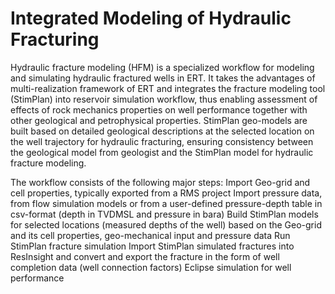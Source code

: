 # Integrated Modeling of Hydraulic Fracturing

Hydraulic fracture modeling (HFM) is a specialized workflow for modeling and simulating hydraulic fractured wells in ERT. It takes the advantages of multi-realization framework of ERT and integrates the fracture modeling tool (StimPlan) into reservoir simulation workflow, thus enabling assessment of effects of rock mechanics properties on well performance together with other geological and petrophysical properties. StimPlan geo-models are built based on detailed geological descriptions at the selected location on the well trajectory for hydraulic fracturing, ensuring consistency between the geological model from geologist and the StimPlan model for hydraulic fracture modeling.


The workflow consists of the following major steps:
Import Geo-grid and cell properties, typically exported from a RMS project
Import pressure data, from flow simulation models or from a user-defined pressure-depth table in csv-format (depth in TVDMSL and pressure in bara)
Build StimPlan models for selected locations (measured depths of the well) based on the Geo-grid and its cell properties, geo-mechanical input and pressure data
Run StimPlan fracture simulation
Import StimPlan simulated fractures into ResInsight and convert and export the fracture in the form of well completion data (well connection factors)
Eclipse simulation for well performance



